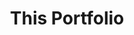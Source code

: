 ---
title: This Portfolio
description: The site you are looking at right now is built using Jigsaw, a static site generator which utilizes Laravel Blade components and markdown files. It also incorporates Vue.js and Torchlight.dev for code highlighting.
github: https://github.com/isAdamBailey/portfolio-3
---